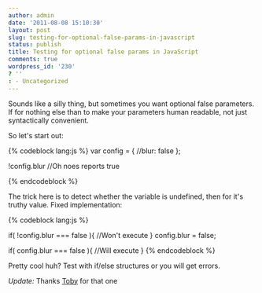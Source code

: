 ```yaml
---
author: admin
date: '2011-08-08 15:10:30'
layout: post
slug: testing-for-optional-false-params-in-javascript
status: publish
title: Testing for optional false params in JavaScript
comments: true
wordpress_id: '230'
? ''
: - Uncategorized
---
```


Sounds like a silly thing, but sometimes you want optional false parameters.  If for nothing else than to make your parameters human readable, not just syntactically convenient.

So let's start out:

{% codeblock lang:js %}
var config = {
  //blur: false
};

!config.blur //Oh noes reports true

{% endcodeblock %}

The trick here is to detect whether the variable is undefined, then for it's truthy value.  Fixed implementation:

{% codeblock lang:js %}

  if( !config.blur === false ){
  //Won't execute
  }
  config.blur = false;

  if( config.blur === false ){
  //Will execute
  }
{% endcodeblock %}

Pretty cool huh?  Test with if/else structures or you will get errors.

*Update:*
Thanks [Toby](http://drewwells.net/blog/2011/testing-for-optional-false-params-in-javascript/#comment-339580774) for that one
